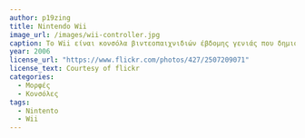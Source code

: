 ```yaml
---
author: p19zing
title: Nintendo Wii 
image_url: /images/wii-controller.jpg
caption: Το Wii είναι κονσόλα βιντεοπαιχνιδιών έβδομης γενιάς που δημιουργήθηκε από τη Nintendo. Σε σύγκριση με τους ανταγωνιστές της, το PlayStation 3 και το Xbox 360, υστερεί από άποψη γραφικών και άλλων τεχνικών χαρακτηριστικών. Όπως έχει τονίσει η ίδια η εταιρεία, το δυνατό σημείο της κονσόλας είναι ο χειρισμός. Το στοιχείο που διαφοροποιεί το Wii από τις υπόλοιπες κονσόλες νέας γενιάς, είναι ο χειρισμός του. Ο χειρισμός γίνεται μέσω δύο τμημάτων, με το Remote, το οποίο μοιάζει με χειριστήριο και το Nunchuk, το οποίο είναι ένα κλασικό χειριστήριο σε μικρότερο μέγεθος. Αυτά τα δύο τμήματα συνδέονται με ένα καλώδιο μεταξύ τους. Το Wii Remote ενσωματώνει αισθητήρες κίνησης, οι οποίοι λαμβάνουν τις κινήσεις που κάνει ο παίκτης με τα χέρια του και μεταφέρονται στο παιχνίδι. Για παράδειγμα σε ένα παιχνίδι τένις, μπορείς να χρησιμοποιήσεις το Remote σαν ρακέτα, σε ένα παιχνίδι ξιφομαχιών σαν σπαθί κτλ. 
year: 2006
license_url: "https://www.flickr.com/photos/427/2507209071" 
license_text: Courtesy of flickr
categories:
  - Μορφές
  - Κονσόλες 
tags:
  - Nintento
  - Wii
---
```

